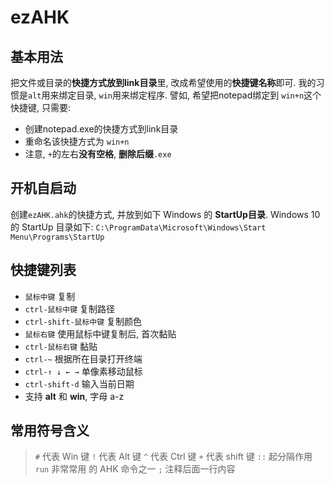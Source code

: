 # ezAHK

## 基本用法
  把文件或目录的**快捷方式放到link目录**里, 改成希望使用的**快捷键名称**即可.
  我的习惯是`alt`用来绑定目录, `win`用来绑定程序.
  譬如, 希望把notepad绑定到 `win+n`这个快捷键, 只需要:

- 创建notepad.exe的快捷方式到link目录
- 重命名该快捷方式为 `win+n`
- 注意, `+`的左右**没有空格**, **删除后缀**`.exe`

## 开机自启动
  创建`ezAHK.ahk`的快捷方式, 并放到如下 Windows 的 **StartUp目录**.
  Windows 10 的 StartUp 目录如下:
  `C:\ProgramData\Microsoft\Windows\Start Menu\Programs\StartUp`

## 快捷键列表
- `鼠标中键` 复制
- `ctrl-鼠标中键` 复制路径
- `ctrl-shift-鼠标中键` 复制颜色
- `鼠标右键` 使用鼠标中键复制后, 首次黏贴
- `ctrl-鼠标右键` 黏贴
- `ctrl-~` 根据所在目录打开终端
- `ctrl-↑ ↓ ← →` 单像素移动鼠标
- `ctrl-shift-d` 输入当前日期
- 支持 **alt** 和 **win**, 字母 a-z

## 常用符号含义
  > `#` 代表 Win 键
  > `!` 代表 Alt 键
  > `^` 代表 Ctrl 键
  > `+` 代表 shift 键
  > `::` 起分隔作用
  > `run` 非常常用 的 AHK 命令之一
  > `;`  注释后面一行内容

